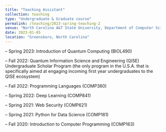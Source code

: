 ```yaml
---
title: "Teaching Assistant"
collection: teaching
type: "Undergraduate & Graduate course"
permalink: /teaching/2023-spring-teaching-2
venue: "North Carolina A&T State University, Department of Computer Science"
date: 2023-01-05
location: "Greensboro, North Carolina"
---
```


–	Spring 2023: Introduction of Quantum Computing (BIOL490)

–	Fall 2022: Quantum Information Science and Engineering (QISE) Undergraduate Scholar Program (the only program in the U.S.A. that is specifically aimed at engaging incoming first year undergraduates to the QISE ecosystem)

–	Fall 2022: Programming Languages (COMP360)

–	Spring 2022: Deep Learning (COMP841)

–	Spring 2021: Web Security (COMP621)

–	Spring 2021: Python for Data Science (COMP161)

–	Fall 2020: Introduction to Computer Programming (COMP163)
